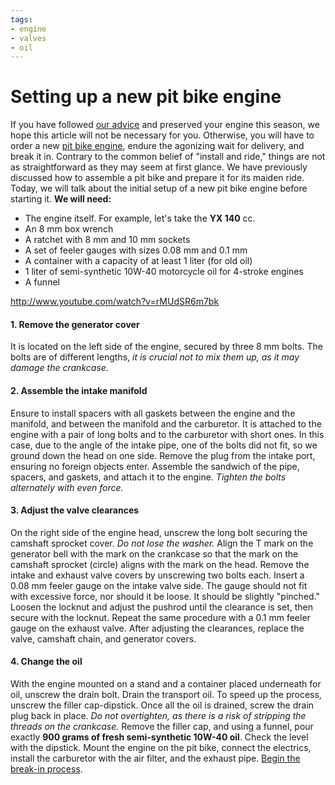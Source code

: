 ```yaml
---
tags:
- engine
- valves
- oil
---
```


# Setting up a new pit bike engine

If you have followed [our advice](http://mypitbike.ru/blog/workshop/1.html) and preserved your engine this season, we hope this article will not be necessary for you. Otherwise, you will have to order a new [pit bike engine](http://pitbikestore.ru/shop/parts/engine/), endure the agonizing wait for delivery, and break it in. Contrary to the common belief of "install and ride," things are not as straightforward as they may seem at first glance. We have previously discussed how to assemble a pit bike and prepare it for its maiden ride. Today, we will talk about the initial setup of a new pit bike engine before starting it. **We will need:**

- The engine itself. For example, let's take the **YX 140** cc.
- An 8 mm box wrench
- A ratchet with 8 mm and 10 mm sockets
- A set of feeler gauges with sizes 0.08 mm and 0.1 mm
- A container with a capacity of at least 1 liter (for old oil)
- 1 liter of semi-synthetic 10W-40 motorcycle oil for 4-stroke engines
- A funnel

http://www.youtube.com/watch?v=rMUdSR6m7bk

#### 1. Remove the generator cover

It is located on the left side of the engine, secured by three 8 mm bolts. The bolts are of different lengths, *it is crucial not to mix them up, as it may damage the crankcase.*

#### 2. Assemble the intake manifold

Ensure to install spacers with all gaskets between the engine and the manifold, and between the manifold and the carburetor. It is attached to the engine with a pair of long bolts and to the carburetor with short ones. In this case, due to the angle of the intake pipe, one of the bolts did not fit, so we ground down the head on one side. Remove the plug from the intake port, ensuring no foreign objects enter. Assemble the sandwich of the pipe, spacers, and gaskets, and attach it to the engine. *Tighten the bolts alternately with even force.*

#### 3. Adjust the valve clearances

On the right side of the engine head, unscrew the long bolt securing the camshaft sprocket cover. *Do not lose the washer.* Align the T mark on the generator bell with the mark on the crankcase so that the mark on the camshaft sprocket (circle) aligns with the mark on the head. Remove the intake and exhaust valve covers by unscrewing two bolts each. Insert a 0.08 mm feeler gauge on the intake valve side. The gauge should not fit with excessive force, nor should it be loose. It should be slightly "pinched." Loosen the locknut and adjust the pushrod until the clearance is set, then secure with the locknut. Repeat the same procedure with a 0.1 mm feeler gauge on the exhaust valve. After adjusting the clearances, replace the valve, camshaft chain, and generator covers.

#### 4. Change the oil

With the engine mounted on a stand and a container placed underneath for oil, unscrew the drain bolt. Drain the transport oil. To speed up the process, unscrew the filler cap-dipstick. Once all the oil is drained, screw the drain plug back in place. *Do not overtighten, as there is a risk of stripping the threads on the crankcase.* Remove the filler cap, and using a funnel, pour exactly **900 grams of fresh semi-synthetic 10W-40 oil**. Check the level with the dipstick. Mount the engine on the pit bike, connect the electrics, install the carburetor with the air filter, and the exhaust pipe. [Begin the break-in process](http://mypitbike.ru/blog/workshop/5.html).

